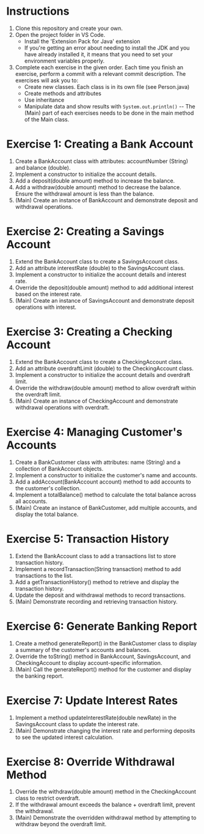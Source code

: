 # Instructions

1. Clone this repository and create your own. 
2. Open the project folder in VS Code.
	- Install the 'Extension Pack for Java' extension
	- If you're getting an error about needing to install the JDK and you have already installed it, it means that you need to set your environment variables properly.
3. Complete each exercise in the given order. Each time you finish an exercise, perform a commit with a relevant commit description. The exercises will ask you to:
	- Create new classes. Each class is in its own file (see Person.java)
	- Create methods and attributes
	- Use inheritance
	- Manipulate data and show results with `System.out.println()` -- The (Main) part of each exercises needs to be done in the main method of the Main class.

# Exercise 1: Creating a Bank Account

1. Create a BankAccount class with attributes: accountNumber (String) and balance (double).
2. Implement a constructor to initialize the account details.
3. Add a deposit(double amount) method to increase the balance.
4. Add a withdraw(double amount) method to decrease the balance. Ensure the withdrawal amount is less than the balance.
5. (Main) Create an instance of BankAccount and demonstrate deposit and withdrawal operations.

# Exercise 2: Creating a Savings Account

1. Extend the BankAccount class to create a SavingsAccount class.
2. Add an attribute interestRate (double) to the SavingsAccount class.
3. Implement a constructor to initialize the account details and interest rate.
4. Override the deposit(double amount) method to add additional interest based on the interest rate.
5. (Main) Create an instance of SavingsAccount and demonstrate deposit operations with interest.

# Exercise 3: Creating a Checking Account

1. Extend the BankAccount class to create a CheckingAccount class.
2. Add an attribute overdraftLimit (double) to the CheckingAccount class.
3. Implement a constructor to initialize the account details and overdraft limit.
4. Override the withdraw(double amount) method to allow overdraft within the overdraft limit.
5. (Main) Create an instance of CheckingAccount and demonstrate withdrawal operations with overdraft.

# Exercise 4: Managing Customer's Accounts

1. Create a BankCustomer class with attributes: name (String) and a collection of BankAccount objects.
2. Implement a constructor to initialize the customer's name and accounts.
3. Add a addAccount(BankAccount account) method to add accounts to the customer's collection.
4. Implement a totalBalance() method to calculate the total balance across all accounts.
5. (Main) Create an instance of BankCustomer, add multiple accounts, and display the total balance.

# Exercise 5: Transaction History

1. Extend the BankAccount class to add a transactions list to store transaction history.
2. Implement a recordTransaction(String transaction) method to add transactions to the list.
3. Add a getTransactionHistory() method to retrieve and display the transaction history.
4. Update the deposit and withdrawal methods to record transactions.
5. (Main) Demonstrate recording and retrieving transaction history.

# Exercise 6: Generate Banking Report

1. Create a method generateReport() in the BankCustomer class to display a summary of the customer's accounts and balances.
2. Override the toString() method in BankAccount, SavingsAccount, and CheckingAccount to display account-specific information.
3. (Main) Call the generateReport() method for the customer and display the banking report.

# Exercise 7: Update Interest Rates

1. Implement a method updateInterestRate(double newRate) in the SavingsAccount class to update the interest rate.
2. (Main) Demonstrate changing the interest rate and performing deposits to see the updated interest calculation.

# Exercise 8: Override Withdrawal Method

1. Override the withdraw(double amount) method in the CheckingAccount class to restrict overdraft.
2. If the withdrawal amount exceeds the balance + overdraft limit, prevent the withdrawal.
3. (Main) Demonstrate the overridden withdrawal method by attempting to withdraw beyond the overdraft limit.
